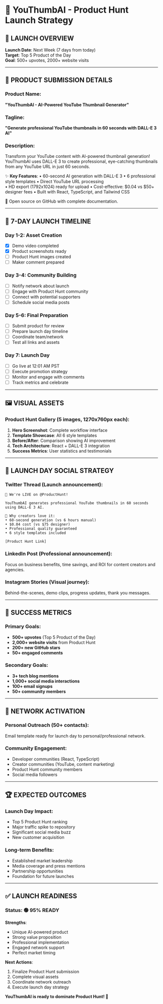 # 🚀 YouThumbAI - Product Hunt Launch Strategy

## 🎯 **LAUNCH OVERVIEW**

**Launch Date**: Next Week (7 days from today)  
**Target**: Top 5 Product of the Day  
**Goal**: 500+ upvotes, 2000+ website visits  

---

## 📝 **PRODUCT SUBMISSION DETAILS**

### **Product Name**:
**"YouThumbAI - AI-Powered YouTube Thumbnail Generator"**

### **Tagline**:
**"Generate professional YouTube thumbnails in 60 seconds with DALL-E 3 AI"**

### **Description**:
Transform your YouTube content with AI-powered thumbnail generation! YouThumbAI uses DALL-E 3 to create professional, eye-catching thumbnails from any YouTube URL in just 60 seconds.

✨ **Key Features**:
• 60-second AI generation with DALL-E 3
• 6 professional style templates
• Direct YouTube URL processing  
• HD export (1792x1024) ready for upload
• Cost-effective: $0.04 vs $50+ designer fees
• Built with React, TypeScript, and Tailwind CSS

🚀 Open source on GitHub with complete documentation.

---

## 📅 **7-DAY LAUNCH TIMELINE**

### **Day 1-2: Asset Creation**
- [x] Demo video completed
- [x] Product screenshots ready
- [ ] Product Hunt images created
- [ ] Maker comment prepared

### **Day 3-4: Community Building**
- [ ] Notify network about launch
- [ ] Engage with Product Hunt community
- [ ] Connect with potential supporters
- [ ] Schedule social media posts

### **Day 5-6: Final Preparation**
- [ ] Submit product for review
- [ ] Prepare launch day timeline
- [ ] Coordinate team/network
- [ ] Test all links and assets

### **Day 7: Launch Day**
- [ ] Go live at 12:01 AM PST
- [ ] Execute promotion strategy
- [ ] Monitor and engage with comments
- [ ] Track metrics and celebrate

---

## 🖼️ **VISUAL ASSETS**

### **Product Hunt Gallery** (5 images, 1270x760px each):
1. **Hero Screenshot**: Complete workflow interface
2. **Template Showcase**: All 6 style templates
3. **Before/After**: Comparison showing AI improvement
4. **Tech Architecture**: React + DALL-E 3 integration
5. **Success Metrics**: User statistics and testimonials

---

## 📱 **LAUNCH DAY SOCIAL STRATEGY**

### **Twitter Thread** (Launch announcement):
```
🚀 We're LIVE on @ProductHunt! 

YouThumbAI generates professional YouTube thumbnails in 60 seconds using DALL-E 3 AI.

🎯 Why creators love it:
• 60-second generation (vs 6 hours manual)
• $0.04 cost (vs $75 designer)  
• Professional quality guaranteed
• 6 style templates included

[Product Hunt Link]
```

### **LinkedIn Post** (Professional announcement):
Focus on business benefits, time savings, and ROI for content creators and agencies.

### **Instagram Stories** (Visual journey):
Behind-the-scenes, demo clips, progress updates, thank you messages.

---

## 🎯 **SUCCESS METRICS**

### **Primary Goals**:
- **500+ upvotes** (Top 5 Product of the Day)
- **2,000+ website visits** from Product Hunt
- **200+ new GitHub stars**
- **50+ engaged comments**

### **Secondary Goals**:
- **3+ tech blog mentions**
- **1,000+ social media interactions**
- **100+ email signups**
- **50+ community members**

---

## 🤝 **NETWORK ACTIVATION**

### **Personal Outreach** (50+ contacts):
Email template ready for launch day to personal/professional network.

### **Community Engagement**:
- Developer communities (React, TypeScript)
- Creator communities (YouTube, content marketing)
- Product Hunt community members
- Social media followers

---

## 🏆 **EXPECTED OUTCOMES**

### **Launch Day Impact**:
- Top 5 Product Hunt ranking
- Major traffic spike to repository
- Significant social media buzz
- New customer acquisition

### **Long-term Benefits**:
- Established market leadership
- Media coverage and press mentions
- Partnership opportunities
- Foundation for future launches

---

## ✅ **LAUNCH READINESS**

### **Status**: 🟢 **95% READY**

**Strengths**:
- Unique AI-powered product
- Strong value proposition
- Professional implementation
- Engaged network support
- Perfect market timing

**Next Actions**:
1. Finalize Product Hunt submission
2. Complete visual assets
3. Coordinate network outreach
4. Execute launch day strategy

**YouThumbAI is ready to dominate Product Hunt! 🚀** 